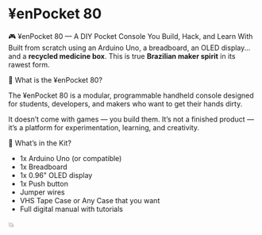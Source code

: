 # ¥enPocket 80

🎮 ¥enPocket 80 — A DIY Pocket Console You Build, Hack, and Learn With
Built from scratch using an Arduino Uno, a breadboard, an OLED display... and a **recycled medicine box**. This is true **Brazilian maker spirit** in its rawest form.

🧠 What is the ¥enPocket 80?

The ¥enPocket 80 is a modular, programmable handheld console designed for students, developers, and makers who want to get their hands dirty.

It doesn’t come with games — you build them. It’s not a finished product — it’s a platform for experimentation, learning, and creativity.

🚀 What’s in the Kit?

* 1x Arduino Uno (or compatible)
* 1x Breadboard
* 1x 0.96" OLED display
* 1x Push button
* Jumper wires
* VHS Tape Case or Any Case that you want
* Full digital manual with tutorials

💥
